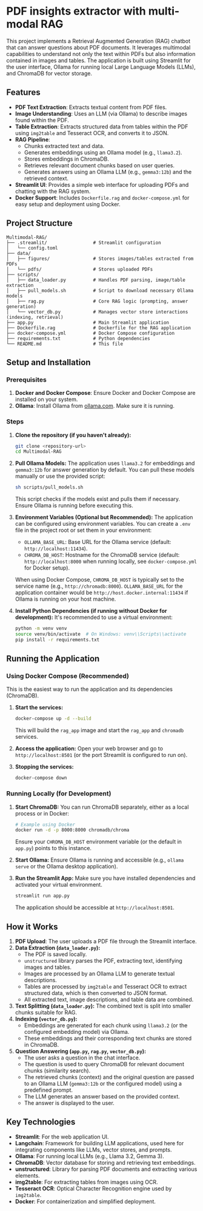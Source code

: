 # PDF insights extractor with multi-modal RAG

This project implements a Retrieval Augmented Generation (RAG) chatbot that can answer questions about PDF documents. It leverages multimodal capabilities to understand not only the text within PDFs but also information contained in images and tables. The application is built using Streamlit for the user interface, Ollama for running local Large Language Models (LLMs), and ChromaDB for vector storage.

## Features

-   **PDF Text Extraction**: Extracts textual content from PDF files.
-   **Image Understanding**: Uses an LLM (via Ollama) to describe images found within the PDF.
-   **Table Extraction**: Extracts structured data from tables within the PDF using `img2table` and Tesseract OCR, and converts it to JSON.
-   **RAG Pipeline**:
    -   Chunks extracted text and data.
    -   Generates embeddings using an Ollama model (e.g., `llama3.2`).
    -   Stores embeddings in ChromaDB.
    -   Retrieves relevant document chunks based on user queries.
    -   Generates answers using an Ollama LLM (e.g., `gemma3:12b`) and the retrieved context.
-   **Streamlit UI**: Provides a simple web interface for uploading PDFs and chatting with the RAG system.
-   **Docker Support**: Includes `Dockerfile.rag` and `docker-compose.yml` for easy setup and deployment using Docker.

## Project Structure

```
Multimodal-RAG/
├── .streamlit/                 # Streamlit configuration
│   └── config.toml
├── data/
│   ├── figures/                # Stores images/tables extracted from PDFs
│   └── pdfs/                   # Stores uploaded PDFs
├── scripts/
│   ├── data_loader.py          # Handles PDF parsing, image/table extraction
│   ├── pull_models.sh          # Script to download necessary Ollama models
│   ├── rag.py                  # Core RAG logic (prompting, answer generation)
│   └── vector_db.py            # Manages vector store interactions (indexing, retrieval)
├── app.py                      # Main Streamlit application
├── Dockerfile.rag              # Dockerfile for the RAG application
├── docker-compose.yml          # Docker Compose configuration
├── requirements.txt            # Python dependencies
└── README.md                   # This file
```

## Setup and Installation

### Prerequisites

1.  **Docker and Docker Compose**: Ensure Docker and Docker Compose are installed on your system.
2.  **Ollama**: Install Ollama from [ollama.com](https://ollama.com/). Make sure it is running.

### Steps

1.  **Clone the repository (if you haven't already):**
    ```bash
    git clone <repository-url>
    cd Multimodal-RAG
    ```

2.  **Pull Ollama Models:**
    The application uses `llama3.2` for embeddings and `gemma3:12b` for answer generation by default. You can pull these models manually or use the provided script:
    ```bash
    sh scripts/pull_models.sh
    ```
    This script checks if the models exist and pulls them if necessary. Ensure Ollama is running before executing this.

3.  **Environment Variables (Optional but Recommended):**
    The application can be configured using environment variables. You can create a `.env` file in the project root or set them in your environment:
    *   `OLLAMA_BASE_URL`: Base URL for the Ollama service (default: `http://localhost:11434`).
    *   `CHROMA_DB_HOST`: Hostname for the ChromaDB service (default: `http://localhost:8000` when running locally, see `docker-compose.yml` for Docker setup).

    When using Docker Compose, `CHROMA_DB_HOST` is typically set to the service name (e.g., `http://chromadb:8000`). `OLLAMA_BASE_URL` for the application container would be `http://host.docker.internal:11434` if Ollama is running on your host machine.

4.  **Install Python Dependencies (if running without Docker for development):**
    It's recommended to use a virtual environment:
    ```bash
    python -m venv venv
    source venv/bin/activate  # On Windows: venv\\Scripts\\activate
    pip install -r requirements.txt
    ```

## Running the Application

### Using Docker Compose (Recommended)

This is the easiest way to run the application and its dependencies (ChromaDB).

1.  **Start the services:**
    ```bash
    docker-compose up -d --build
    ```
    This will build the `rag_app` image and start the `rag_app` and `chromadb` services.

2.  **Access the application:**
    Open your web browser and go to `http://localhost:8501` (or the port Streamlit is configured to run on).

3.  **Stopping the services:**
    ```bash
    docker-compose down
    ```

### Running Locally (for Development)

1.  **Start ChromaDB:**
    You can run ChromaDB separately, either as a local process or in Docker:
    ```bash
    # Example using Docker
    docker run -d -p 8000:8000 chromadb/chroma
    ```
    Ensure your `CHROMA_DB_HOST` environment variable (or the default in `app.py`) points to this instance.

2.  **Start Ollama:**
    Ensure Ollama is running and accessible (e.g., `ollama serve` or the Ollama desktop application).

3.  **Run the Streamlit App:**
    Make sure you have installed dependencies and activated your virtual environment.
    ```bash
    streamlit run app.py
    ```
    The application should be accessible at `http://localhost:8501`.

## How it Works

1.  **PDF Upload**: The user uploads a PDF file through the Streamlit interface.
2.  **Data Extraction (`data_loader.py`):**
    *   The PDF is saved locally.
    *   `unstructured` library parses the PDF, extracting text, identifying images and tables.
    *   Images are processed by an Ollama LLM to generate textual descriptions.
    *   Tables are processed by `img2table` and Tesseract OCR to extract structured data, which is then converted to JSON format.
    *   All extracted text, image descriptions, and table data are combined.
3.  **Text Splitting (`data_loader.py`):** The combined text is split into smaller chunks suitable for RAG.
4.  **Indexing (`vector_db.py`):**
    *   Embeddings are generated for each chunk using `llama3.2` (or the configured embedding model) via Ollama.
    *   These embeddings and their corresponding text chunks are stored in ChromaDB.
5.  **Question Answering (`app.py`, `rag.py`, `vector_db.py`):**
    *   The user asks a question in the chat interface.
    *   The question is used to query ChromaDB for relevant document chunks (similarity search).
    *   The retrieved chunks (context) and the original question are passed to an Ollama LLM (`gemma3:12b` or the configured model) using a predefined prompt.
    *   The LLM generates an answer based on the provided context.
    *   The answer is displayed to the user.

## Key Technologies

-   **Streamlit**: For the web application UI.
-   **Langchain**: Framework for building LLM applications, used here for integrating components like LLMs, vector stores, and prompts.
-   **Ollama**: For running local LLMs (e.g., Llama 3.2, Gemma 3).
-   **ChromaDB**: Vector database for storing and retrieving text embeddings.
-   **unstructured**: Library for parsing PDF documents and extracting various elements.
-   **img2table**: For extracting tables from images using OCR.
-   **Tesseract OCR**: Optical Character Recognition engine used by `img2table`.
-   **Docker**: For containerization and simplified deployment.

